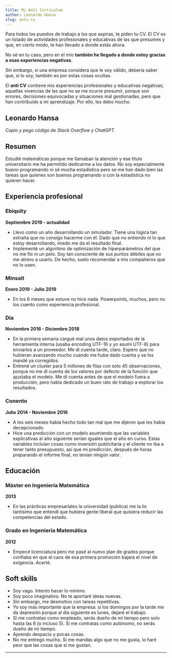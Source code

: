 ```yaml
---
title: Mi Anti Curriculum
author: Leonardo Hansa
slug: anti-cv
---
```


Para todos los puestos de trabajo a los que aspiras, te piden tu CV. El CV es un listado de actividades profesionales y educativas de las que presumes y que, en cierto modo, te han llevado a donde estás ahora. 

No sé en tu caso, pero en el mío **también he llegado a donde estoy gracias a esas experiencias negativas.**

Sin embargo, si una empresa considera que le soy válido, debería saber que, si lo soy, también es por estas cosas ocultas. 

El **anti CV** contiene mis experiencias profesionales y educativas negativas; aquellas vivencias de las que no se me ocurre presumir, porque son errores, decisiones equivocadas y situaciones mal gestionadas, pero que han contribuido a mi aprendizaje. Por ello, les debo mucho. 

## Leonardo Hansa

_Copio y pego código de Stack Overflow y ChatGPT._

## Resumen

Estudié matemáticas porque me llamaban la atención y ese título universitario me ha permitido dedicarme a los datos. No soy especialmente bueno programando ni sé mucha estadística pero se me han dado bien las tareas que quienes son buenos programando o con la estadística no quieren hacer. 

## Experiencia profesional

### Ebiquity 

**Septiembre 2019 - actualidad**

- Llevo como un año desarrollando un simulador. Tiene una lógica tan extraña que no consigo hacerme con él. Dado que no entiendo ni lo que estoy desarrollando, miedo me da el resultado final. 
- Implementé un algoritmo de optimización de hiperparámetros del que no me fío ni un pelo. Soy tan consciente de sus puntos débiles que no me atrevo a usarlo. De hecho, suelo recomendar a mis compañeros que no lo usen.

### Minsait 

**Enero 2019 - Julio 2019**

- En los 6 meses que estuve no hice nada. Powerpoints, muchos, pero no los cuento como experiencia profesional.

### Día 

**Noviembre 2016 - Diciembre 2018**

- En la primera semana cargué mal unos datos exportados de la herramienta interna (usaba encoding UTF-16 y yo asumí UTF-8) para enviarlos a un proveedor. Me di cuenta tarde, claro. Espero que no hubieran avanzando mucho cuando me hube dado cuenta y se los mandé ya corregidos.
- Entrené un cluster para 5 millones de filas con solo 45 observaciones, porque no me di cuenta de los valores por defecto de la función que ajustaba el modelo. Me di cuenta antes de que el modelo fuera a producción, pero había dedicado un buen rato de trabajo a explorar los resultados.

### Conento 

**Julio 2014 - Noviembre 2016**

- A los seis meses había hecho todo tan mal que me dijeron que les había decepcionado. 
- Hice una predicción con un modelo asumiendo que las variables explicativas al año siguiente serían iguales que el año en curso. Estas variables incluían cosas como inversión publicitaria y el cliente no iba a tener tanto presupuesto, así que mi predicción, después de horas preparando el informe final, no tenían ningún valor.



## Educación

### Máster en Ingeniería Matemática

**2013**

- En las prácticas empresariales la universidad (pública) me la lio tantísimo que entendí que hubiera gente liberal que quisiera reducir las competencias del estado. 

### Grado en Ingeniería Matemática

**2012**

- Empecé licenciatura pero me pasé al nuevo plan de grados porque confiaba en que el caos de esa primera promoción bajara el nivel de exigencia. Acerté.

## Soft skills

- Soy vago. Intento hacer lo mínimo.
- Soy poco imaginativo. No te aportaré ideas nuevas. 
- Sin embargo, me desmotivo con tareas repetitivas.
- Yo soy más importante que la empresa: si los domingos por la tarde me da depresión porque al día siguiente es lunes, dejaré el trabajo.
- Si me contratas como empleado, serás dueño de mi tiempo pero solo hasta las 6 (o incluso 5). Si me contratas como autónomo, no serás dueño de mi tiempo.
- Aprendo despacio y pocas cosas. 
- No me entrego mucho. Si me mandas algo que no me gusta, lo haré peor que las cosas que sí me gustan.

***




